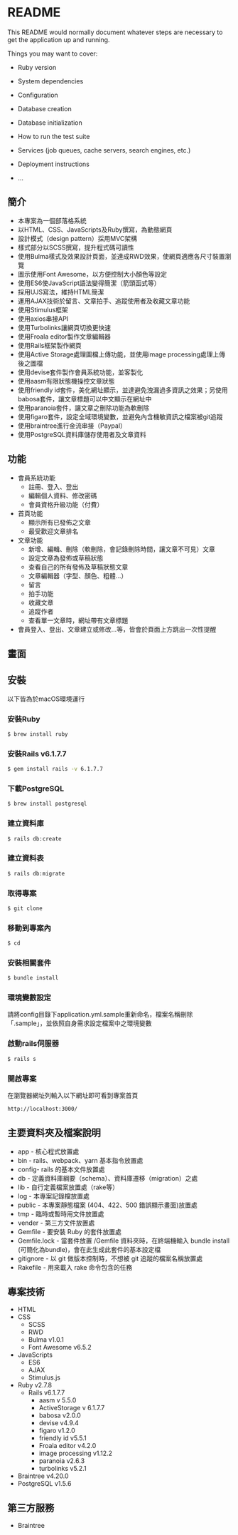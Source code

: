 # README

This README would normally document whatever steps are necessary to get the
application up and running.

Things you may want to cover:

* Ruby version

* System dependencies

* Configuration

* Database creation

* Database initialization

* How to run the test suite

* Services (job queues, cache servers, search engines, etc.)

* Deployment instructions

* ...


## 簡介
- 本專案為一個部落格系統
- 以HTML、CSS、JavaScripts及Ruby撰寫，為動態網頁
- 設計模式（design pattern）採用MVC架構
- 樣式部分以SCSS撰寫，提升程式碼可讀性
- 使用Bulma樣式及效果設計頁面，並達成RWD效果，使網頁適應各尺寸裝置瀏覽
- 圖示使用Font Awesome，以方便控制大小顏色等設定
- 使用ES6使JavaScript語法變得簡潔（箭頭函式等）
- 採用UJS寫法，維持HTML簡潔
- 運用AJAX技術於留言、文章拍手、追蹤使用者及收藏文章功能
- 使用Stimulus框架
- 使用axios串接API
- 使用Turbolinks讓網頁切換更快速
- 使用Froala editor製作文章編輯器
- 使用Rails框架製作網頁
- 使用Active Storage處理圖檔上傳功能，並使用image processing處理上傳後之圖檔
- 使用devise套件製作會員系統功能，並客製化
- 使用aasm有限狀態機操控文章狀態
- 使用friendly id套件，美化網址顯示，並達避免洩漏過多資訊之效果；另使用babosa套件，讓文章標題可以中文顯示在網址中
- 使用paranoia套件，讓文章之刪除功能為軟刪除
- 使用figaro套件，設定全域環境變數，並避免內含機敏資訊之檔案被git追蹤
- 使用braintree進行金流串接（Paypal）
- 使用PostgreSQL資料庫儲存使用者及文章資料

## 功能
- 會員系統功能
  - 註冊、登入、登出
  - 編輯個人資料、修改密碼
  - 會員資格升級功能（付費）
- 首頁功能
  - 顯示所有已發佈之文章
  - 最受歡迎文章排名
- 文章功能
  - 新增、編輯、刪除（軟刪除，會記錄刪除時間，讓文章不可見）文章
  - 設定文章為發佈或草稿狀態
  - 查看自己的所有發佈及草稿狀態文章
  - 文章編輯器（字型、顏色、粗體...）
  - 留言
  - 拍手功能
  - 收藏文章
  - 追蹤作者
  - 查看單一文章時，網址帶有文章標題
- 會員登入、登出、文章建立或修改...等，皆會於頁面上方跳出一次性提醒


## 畫面


## 安裝
以下皆為於macOS環境運行
### 安裝Ruby
```bash
$ brew install ruby
```
### 安裝Rails v6.1.7.7
```bash
$ gem install rails -v 6.1.7.7
```
### 下載PostgreSQL
```bash
$ brew install postgresql
```
### 建立資料庫
```bash
$ rails db:create
```
### 建立資料表
```bash
$ rails db:migrate
```
### 取得專案
```bash
$ git clone 
```
### 移動到專案內
```bash
$ cd 
```
### 安裝相關套件
```bash
$ bundle install
```
### 環境變數設定
請將config目錄下application.yml.sample重新命名，檔案名稱刪除「.sample」，並依照自身需求設定檔案中之環境變數

### 啟動rails伺服器
```bash
$ rails s
```
### 開啟專案
在瀏覽器網址列輸入以下網址即可看到專案首頁
```bash
http://localhost:3000/
```

## 主要資料夾及檔案說明
- app - 核心程式放置處
- bin - rails、webpack、yarn 基本指令放置處
- config- rails 的基本文件放置處
- db - 定義資料庫綱要（schema）、資料庫遷移（migration）之處
- lib - 自行定義檔案放置處（rake等）
- log - 本專案記錄檔放置處
- public - 本專案靜態檔案 (404、422、500 錯誤顯示畫面)放置處
- tmp - 臨時或暫時用文件放置處
- vender - 第三方文件放置處
- Gemfile - 要安裝 Ruby 的套件放置處
- Gemfile.lock - 當套件放置 /Gemfile 資料夾時，在終端機輸入 bundle install (可簡化為bundle)，會在此生成此套件的基本設定檔
- gitignore - 以 git 做版本控制時，不想被 git 追蹤的檔案名稱放置處
- Rakefile - 用來載入 rake 命令包含的任務

## 專案技術
- HTML
- CSS
  - SCSS
  - RWD
  - Bulma v1.0.1
  - Font Awesome v6.5.2
- JavaScripts
  - ES6
  - AJAX
  - Stimulus.js
- Ruby v2.7.8
  - Rails v6.1.7.7
    - aasm v 5.5.0
    - ActiveStorage v 6.1.7.7
    - babosa v2.0.0
    - devise v4.9.4
    - figaro v1.2.0
    - friendly id v5.5.1
    - Froala editor v4.2.0
    - image processing v1.12.2
    - paranoia v2.6.3
    - turbolinks v5.2.1
- Braintree v4.20.0
- PostgreSQL v1.5.6

## 第三方服務
- Braintree
